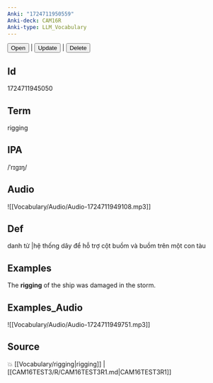```yaml
---
Anki: "1724711950559"
Anki-deck: CAM16R
Anki-type: LLM_Vocabulary
---
```

<button class="anki-btn-open">Open</button> | <button class="anki-btn-update">Update</button> | <button class="anki-btn-delete">Delete</button>

## Id
1724711945050
## Term
rigging
## IPA
 /ˈrɪɡɪŋ/
## Audio
 ![[Vocabulary/Audio/Audio-1724711949108.mp3]]

## Def
 danh từ |hệ thống dây để hỗ trợ cột buồm và buồm trên một con tàu 
## Examples
The **rigging** of the ship was damaged in the storm.

## Examples_Audio
![[Vocabulary/Audio/Audio-1724711949751.mp3]]
## Source
💥 [[Vocabulary/rigging|rigging]] |  [[CAM16TEST3/R/CAM16TEST3R1.md|CAM16TEST3R1]]